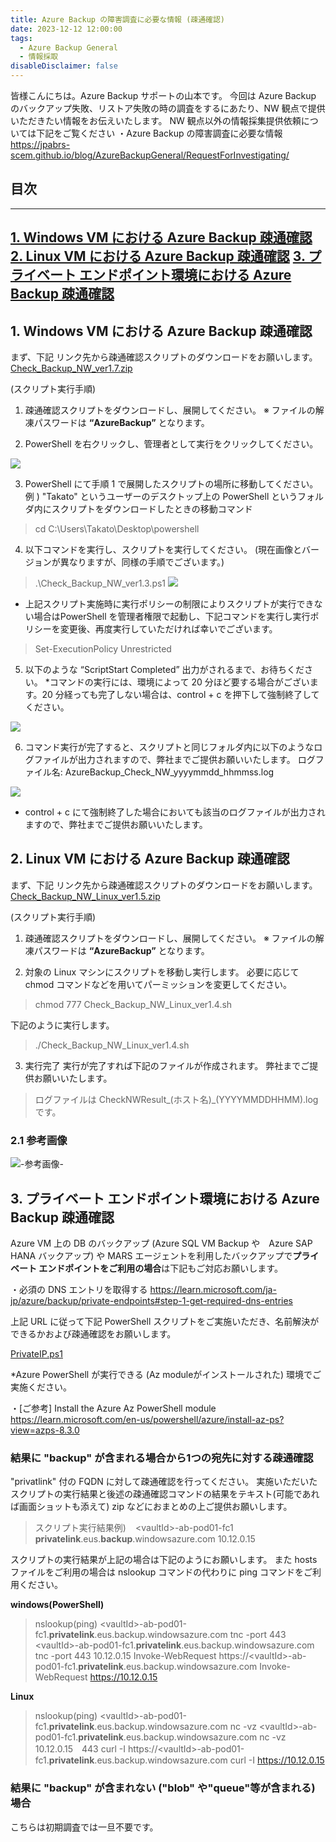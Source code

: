 ```yaml
---
title: Azure Backup の障害調査に必要な情報 (疎通確認)
date: 2023-12-12 12:00:00
tags:
  - Azure Backup General
  - 情報採取
disableDisclaimer: false
---
```


<!-- more -->
皆様こんにちは。Azure Backup サポートの山本です。
今回は Azure Backup のバックアップ失敗、リストア失敗の時の調査をするにあたり、NW 観点で提供いただきたい情報をお伝えいたします。
NW 観点以外の情報採集提供依頼については下記をご覧ください
・Azure Backup の障害調査に必要な情報
https://jpabrs-scem.github.io/blog/AzureBackupGeneral/RequestForInvestigating/

## 目次
-----------------------------------------------------------
[1. Windows VM における Azure Backup 疎通確認](#1)
[2. Linux VM における Azure Backup 疎通確認](#2)
[3. プライベート エンドポイント環境における Azure Backup 疎通確認](#3)
-----------------------------------------------------------


## 1. Windows VM における Azure Backup 疎通確認<a id="1"></a>
まず、下記 リンク先から疎通確認スクリプトのダウンロードをお願いします。
[Check_Backup_NW_ver1.7.zip](https://github.com/jpabrs-scem/blog/files/11648460/Check_Backup_NW_ver1.7.zip)
 

(スクリプト実行手順)
1. 疎通確認スクリプトをダウンロードし、展開してください。
※ ファイルの解凍パスワードは **“AzureBackup”** となります。
 
2. PowerShell を右クリックし、管理者として実行をクリックしてください。

 ![](https://user-images.githubusercontent.com/71251920/175529513-5196c393-be7b-439e-aba3-063969d1ce26.png)

3. PowerShell にて手順 1 で展開したスクリプトの場所に移動してください。
例 ) "Takato" というユーザーのデスクトップ上の PowerShell というフォルダ内にスクリプトをダウンロードしたときの移動コマンド
>cd C:\Users\Takato\Desktop\powershell
 
4. 以下コマンドを実行し、スクリプトを実行してください。
(現在画像とバージョンが異なりますが、同様の手順でございます。)
>.\Check_Backup_NW_ver1.3.ps1
![](https://user-images.githubusercontent.com/71251920/175529518-afd3ab91-e450-42b9-b7b6-310c6633cca1.png)
* 上記スクリプト実施時に実行ポリシーの制限によりスクリプトが実行できない場合はPowerShell を管理者権限で起動し、下記コマンドを実行し実行ポリシーを変更後、再度実行していただければ幸いでございます。
>Set-ExecutionPolicy Unrestricted
 
5. 以下のような “ScriptStart Completed” 出力がされるまで、お待ちください。
*コマンドの実行には、環境によって 20 分ほど要する場合がございます。20 分経っても完了しない場合は、control + c を押下して強制終了してください。

![](https://user-images.githubusercontent.com/71251920/175529520-b67e7eab-baef-4036-8c89-64ec9a86e40b.gif)
 
6. コマンド実行が完了すると、スクリプトと同じフォルダ内に以下のようなログファイルが出力されますので、弊社までご提供お願いいたします。
ログファイル名: AzureBackup_Check_NW_yyyymmdd_hhmmss.log

![](https://user-images.githubusercontent.com/71251920/175529523-b5004d01-f4cd-4879-9c48-b9de17a8c477.jpg)
* control + c にて強制終了した場合においても該当のログファイルが出力されますので、弊社までご提供お願いいたします。


## 2. Linux VM における Azure Backup 疎通確認<a id="2"></a>

まず、下記 リンク先から疎通確認スクリプトのダウンロードをお願いします。
[Check_Backup_NW_Linux_ver1.5.zip](https://github.com/jpabrs-scem/blog/files/13433813/Check_Backup_NW_Linux_ver1.5.zip)

(スクリプト実行手順)
1. 疎通確認スクリプトをダウンロードし、展開してください。
※ ファイルの解凍パスワードは **“AzureBackup”** となります。

2. 対象の Linux マシンにスクリプトを移動し実行します。
必要に応じて chmod コマンドなどを用いてパーミッションを変更してください。
>chmod 777 Check_Backup_NW_Linux_ver1.4.sh 

下記のように実行します。
>./Check_Backup_NW_Linux_ver1.4.sh

3. 実行完了
実行が完了すれば下記のファイルが作成されます。
弊社までご提供お願いいたします。
>ログファイルは CheckNWResult_(ホスト名)_(YYYYMMDDHHMM).log です。

### 2.1 参考画像
![-参考画像-](https://user-images.githubusercontent.com/71251920/185762249-d5dbed3c-9bce-409e-8a88-a5b43a52fe95.png)


## 3. プライベート エンドポイント環境における Azure Backup 疎通確認<a id="3"></a>
 Azure VM 上の DB のバックアップ (Azure  SQL VM Backup や　Azure SAP HANA バックアップ) や MARS エージェントを利用したバックアップで**プライベート エンドポイントをご利用の場合**は下記もご対応お願いします。

・必須の DNS エントリを取得する
https://learn.microsoft.com/ja-jp/azure/backup/private-endpoints#step-1-get-required-dns-entries

上記 URL に従って下記  PowerShell スクリプトをご実施いただき、名前解決ができるかおよび疎通確認をお願いします。

[PrivateIP.ps1](https://download.microsoft.com/download/1/2/6/126a410b-0e06-45ed-b2df-84f353034fa1/PrivateIP.ps1)

\*Azure PowerShell が実行できる (Az moduleがインストールされた) 環境でご実施ください。

・[ご参考] Install the Azure Az PowerShell module
https://learn.microsoft.com/en-us/powershell/azure/install-az-ps?view=azps-8.3.0



### 結果に "backup" が含まれる場合から1つの宛先に対する疎通確認
"privatlink" 付の FQDN に対して疎通確認を行ってください。
実施いただいたスクリプトの実行結果と後述の疎通確認コマンドの結果をテキスト(可能であれば画面ショットも添えて) zip などにおまとめの上ご提供お願いします。


>スクリプト実行結果例)
` ` \<vaultId>-ab-pod01-fc1      **privatelink**.eus.**backup**.windowsazure.com     10.12.0.15

スクリプトの実行結果が上記の場合は下記のようにお願いします。
また hosts ファイルをご利用の場合は nslookup コマンドの代わりに ping コマンドをご利用ください。

**windows(PowerShell)**
> nslookup(ping) \<vaultId>-ab-pod01-fc1.**privatelink**.eus.backup.windowsazure.com
> tnc -port 443 \<vaultId>-ab-pod01-fc1.**privatelink**.eus.backup.windowsazure.com
> tnc -port 443 10.12.0.15
>Invoke-WebRequest https://\<vaultId>-ab-pod01-fc1.**privatelink**.eus.backup.windowsazure.com
>Invoke-WebRequest https://10.12.0.15

**Linux**
> nslookup(ping) \<vaultId>-ab-pod01-fc1.**privatelink**.eus.backup.windowsazure.com
> nc -vz \<vaultId>-ab-pod01-fc1.**privatelink**.eus.backup.windowsazure.com
> nc -vz  10.12.0.15　443
> curl -I https://\<vaultId>-ab-pod01-fc1.**privatelink**.eus.backup.windowsazure.com
> curl -I https://10.12.0.15 

### 結果に "backup" が含まれない ("blob" や"queue"等が含まれる) 場合
こちらは初期調査では一旦不要です。